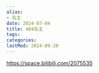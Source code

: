 ```yaml
---
alias:
- 岛主
date: 2024-07-04
title: 404岛主
tags:
categories:
lastMod: 2024-09-20
---
```

https://space.bilibili.com/2075535

